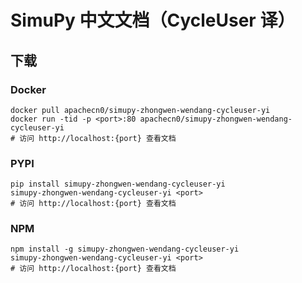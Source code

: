 # SimuPy 中文文档（CycleUser 译）

## 下载

### Docker

```
docker pull apachecn0/simupy-zhongwen-wendang-cycleuser-yi
docker run -tid -p <port>:80 apachecn0/simupy-zhongwen-wendang-cycleuser-yi
# 访问 http://localhost:{port} 查看文档
```

### PYPI

```
pip install simupy-zhongwen-wendang-cycleuser-yi
simupy-zhongwen-wendang-cycleuser-yi <port>
# 访问 http://localhost:{port} 查看文档
```

### NPM

```
npm install -g simupy-zhongwen-wendang-cycleuser-yi
simupy-zhongwen-wendang-cycleuser-yi <port>
# 访问 http://localhost:{port} 查看文档
```
